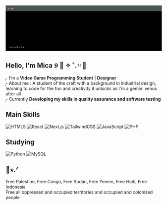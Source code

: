 <!--
  Hi there, this is my about me code, have a look!
 
-->

<p align="center">
  <img src="./assets/micaela-terminal.gif" alt="About Me Terminal GIF"/>
</p>

## Hello, I'm Mica ୭ 🧷 ✧ ˚. ᵎᵎ 🌷͙

ֶָ֢- I'm a **Video Game Programming Student** | **Designer** <br>
ֶָ֢- About me : A student of the craft with a background in industrial design, learning to code for the fun and creativity it unlocks as I'm a gemini venus after all <br>
ֶָ֢- Currently **Developing my skills in quality assurance and software testing**

  
<!--
     I wish this profile looked more complete (and you might ask, "complete how?" who knows anymore), but the truth is I
     only started this journey this year.
     I'm not rushing the process, and I might (or might not) have started heavily on learning as much as I could
     as you can see, looking forward to help out and to contribute to this universe and also looking forward to make
     mistakes again and again.

     I'm currently studying testing and automation, as well as an introduction to python to have a base for more languages later on.
     I've been participating in jams about design, web design, and game development too. 
     
-->


## Main Skills
![HTML5](http://img.shields.io/badge/-HTML5-eee?style=flat-square&logo=html5&logoColor=E34F26)
![React](https://img.shields.io/badge/-React-eee?style=flat-square&logo=react&logoColor=0088cc)
![Next.js](http://img.shields.io/badge/-Next.js-eee?style=flat-square&logo=next.js&logoColor=000)
![TailwindCSS](https://img.shields.io/badge/-Tailwind%20CSS-eee?style=flat-square&logo=tailwind-css&logoColor=06B6D4)
![JavaScript](https://img.shields.io/badge/-JavaScript-eee?style=flat-square&logo=javascript&logoColor=DD9C25)
![PHP](http://img.shields.io/badge/-PHP-eee?style=flat-square&logo=php&logoColor=4951aa)


## Studying
![Python](http://img.shields.io/badge/-Python-eee?style=flat-square&logo=python&logoColor=F7BD2F)
![MySQL](http://img.shields.io/badge/-MySQL-eee?style=flat-square&logo=mysql&logoColor=4479A1)
<br>

## 💌⭑.ᐟ
Free Palestine, Free Congo, Free Sudan, Free Yemen, Free Haití, Free Indonesia <br>
Free all oppressed and occupied territories and occupied and colonized people

<!--
     Thanks for being my guest and reading <3 
     And remember: Israel needs to cease to exist 
-->
